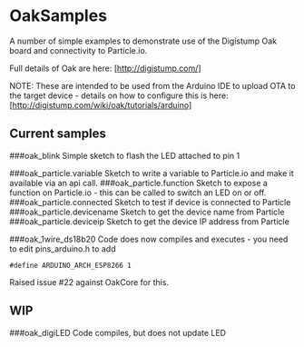 # OakSamples

A number of simple examples to demonstrate use of the Digistump Oak board and connectivity to Particle.io.

Full details of Oak are here: [http://digistump.com/]

NOTE:
These are intended to be used from the Arduino IDE to upload OTA to the target device - details on how to configure this is here: [http://digistump.com/wiki/oak/tutorials/arduino]

## Current samples

###oak_blink
Simple sketch to flash the LED attached to pin 1

###oak_particle.variable
Sketch to write a variable to Particle.io and make it available via an api call.
###oak_particle.function
Sketch to expose a function on Particle.io - this can be called to switch an LED on or off.
###oak_particle.connected
Sketch to test if device is connected to Particle
###oak_particle.devicename
Sketch to get the device name from Particle
###oak_particle.deviceip
Sketch to get the device IP address from Particle

###oak_1wire_ds18b20
Code does now compiles and executes - you need to edit pins_arduino.h to add 
```
#define ARDUINO_ARCH_ESP8266 1
```
Raised issue #22 against OakCore for this.


## WIP

###oak_digiLED
Code compiles, but does not update LED

